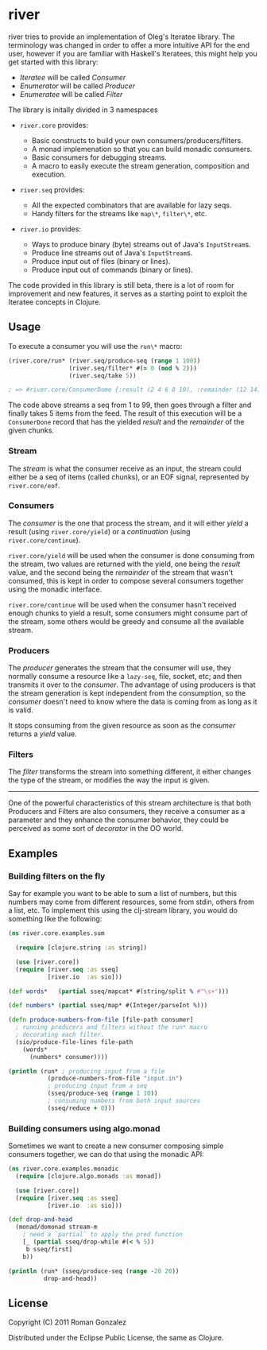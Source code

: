 # river #

river tries to provide an implementation of Oleg's Iteratee
library. The terminology was changed in order to offer a more intuitive API for
the end user, however if you are familiar with Haskell's Iteratees, this might
help you get started with this library:

* _Iteratee_ will be called _Consumer_
* _Enumerator_ will be called _Producer_
* _Enumeratee_ will be called _Filter_

The library is initally divided in 3 namespaces

* `river.core` provides:
  * Basic constructs to build your own consumers/producers/filters.
  * A monad implemenation so that you can build monadic consumers.
  * Basic consumers for debugging streams.
  * A macro to easily execute the stream generation, composition and
    execution.

* `river.seq` provides:
  * All the expected combinators that are available for lazy seqs.
  * Handy filters for the streams like `map\*`, `filter\*`, etc.

* `river.io` provides:
  * Ways to produce binary (byte) streams out of Java's `InputStream`s.
  * Produce line streams out of Java's `InputStream`s.
  * Produce input out of files (binary or lines).
  * Produce input out of commands (binary or lines).

The code provided in this library is still beta, there is a lot of room
for improvement and new features, it serves as a starting point to exploit
the Iteratee concepts in Clojure.

## Usage ##

To execute a consumer you will use the `run\*` macro:

```clojure
(river.core/run* (river.seq/produce-seq (range 1 100))
                 (river.seq/filter* #(= 0 (mod % 2)))
                 (river.seq/take 5))

; => #river.core/ConsumerDome {:result (2 4 6 8 10), :remainder (12 14)}
```

The code above streams a seq from 1 to 99, then goes through a filter
and finally takes 5 items from the feed. The result of this execution will be
a `ConsumerDone` record that has the yielded _result_ and the _remainder_ of
the given chunks.

### Stream ###

The _stream_ is what the consumer receive as an input, the stream could
either be a seq of items (called chunks), or an EOF signal, represented by
`river.core/eof`.

### Consumers ###

The _consumer_ is the one that process the stream, and it will either _yield_
a result (using `river.core/yield`) or a _continuation_ (using
`river.core/continue`).

`river.core/yield` will be used when the consumer is done consuming from
the stream, two values are returned with the yield, one being the _result_
value, and the second being the _remainder_ of the stream that wasn't consumed,
this is kept in order to compose several consumers together using the
monadic interface.

`river.core/continue` will be used when the consumer hasn't received enough
chunks to yield a result, some consumers might consume part of the stream, some
others would be greedy and consume all the available stream.

### Producers ###

The _producer_ generates the stream that the consumer will use, they normally
consume a resource like a `lazy-seq`, file, socket, etc; and then transmits it
over to the _consumer_. The advantage of using producers is that the stream
generation is kept independent from the consumption, so the _consumer_ doesn't
need to know where the data is coming from as long as it is valid.

It stops consuming from the given resource as soon as the _consumer_ returns a
_yield_ value.


### Filters ###

The _filter_ transforms the stream into something different, it either changes
the type of the stream, or modifies the way the input is given.

* * *

One of the powerful characteristics of this stream architecture is that both
Producers and Filters are also consumers, they receive a consumer as a
parameter and they enhance the consumer behavior, they could be perceived as
some sort of _decorator_ in the OO world.

## Examples ##

### Building filters on the fly ###

Say for example you want to be able to sum a list of numbers, but this
numbers may come from different resources, some from stdin, others from a
list, etc. To implement this using the clj-stream library, you would do
something like the following:

```clojure
(ns river.core.examples.sum

  (require [clojure.string :as string])

  (use [river.core])
  (require [river.seq :as sseq]
           [river.io  :as sio]))

(def words*   (partial sseq/mapcat* #(string/split % #"\s+")))

(def numbers* (partial sseq/map* #(Integer/parseInt %)))

(defn produce-numbers-from-file [file-path consumer]
  ; running producers and filters without the run* macro
  ; decorating each filter.
  (sio/produce-file-lines file-path
    (words*
      (numbers* consumer))))

(println (run* ; producing input from a file
           (produce-numbers-from-file "input.in")
           ; producing input from a seq
           (sseq/produce-seq (range 1 10))
           ; consuming numbers from both input sources
           (sseq/reduce + 0)))
```

### Building consumers using algo.monad ###

Sometimes we want to create a new consumer composing simple consumers together,
we can do that using the monadic API:

```clojure
(ns river.core.examples.monadic
  (require [clojure.algo.monads :as monad])

  (use [river.core])
  (require [river.seq :as sseq]
           [river.io  :as sio]))

(def drop-and-head
  (monad/domonad stream-m
    ; need a `partial` to apply the pred function
    [_ (partial sseq/drop-while #(< % 5))
     b sseq/first]
    b))

(println (run* (sseq/produce-seq (range -20 20))
          drop-and-head))
```

## License ##

Copyright (C) 2011 Roman Gonzalez

Distributed under the Eclipse Public License, the same as Clojure.
